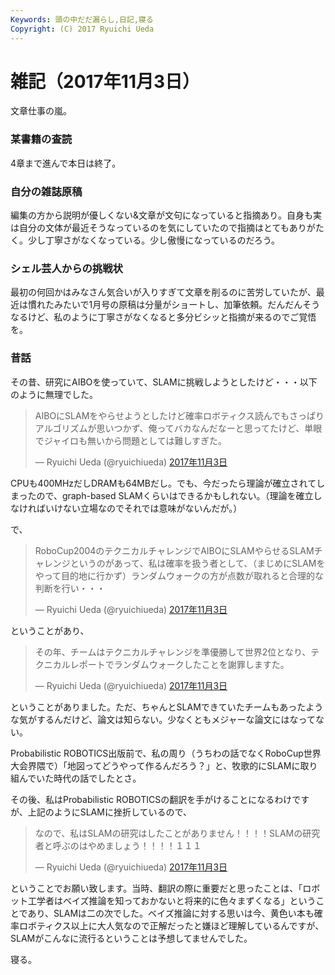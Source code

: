 ```yaml
---
Keywords: 頭の中だだ漏らし,日記,寝る
Copyright: (C) 2017 Ryuichi Ueda
---
```


# 雑記（2017年11月3日）

文章仕事の嵐。

### 某書籍の査読

4章まで進んで本日は終了。

### 自分の雑誌原稿

編集の方から説明が優しくない&文章が文句になっていると指摘あり。自身も実は自分の文体が最近そうなっているのを気にしていたので指摘はとてもありがたく。少し丁寧さがなくなっている。少し傲慢になっているのだろう。

### シェル芸人からの挑戦状

最初の何回かはみなさん気合いが入りすぎて文章を削るのに苦労していたが、最近は慣れたみたいで1月号の原稿は分量がショートし、加筆依頼。だんだんそうなるけど、私のように丁寧さがなくなると多分ビシッと指摘が来るのでご覚悟を。

### 昔話

その昔、研究にAIBOを使っていて、SLAMに挑戦しようとしたけど・・・以下のように無理でした。

<blockquote class="twitter-tweet" data-lang="ja"><p lang="ja" dir="ltr">AIBOにSLAMをやらせようとしたけど確率ロボティクス読んでもさっぱりアルゴリズムが思いつかず、俺ってバカなんだなーと思ってたけど、単眼でジャイロも無いから問題としては難しすぎた。</p>&mdash; Ryuichi Ueda (@ryuichiueda) <a href="https://twitter.com/ryuichiueda/status/926327169688551424?ref_src=twsrc%5Etfw">2017年11月3日</a></blockquote>
<script async src="https://platform.twitter.com/widgets.js" charset="utf-8"></script>

CPUも400MHzだしDRAMも64MBだし。でも、今だったら理論が確立されてしまったので、graph-based SLAMくらいはできるかもしれない。（理論を確立しなければいけない立場なのでそれでは意味がないんだが。）

で、

<blockquote class="twitter-tweet" data-lang="ja"><p lang="ja" dir="ltr">RoboCup2004のテクニカルチャレンジでAIBOにSLAMやらせるSLAMチャレンジというのがあって、私は確率を扱う者として、（まじめにSLAMをやって目的地に行かず）ランダムウォークの方が点数が取れると合理的な判断を行い・・・</p>&mdash; Ryuichi Ueda (@ryuichiueda) <a href="https://twitter.com/ryuichiueda/status/926328055957565443?ref_src=twsrc%5Etfw">2017年11月3日</a></blockquote>
<script async src="https://platform.twitter.com/widgets.js" charset="utf-8"></script>

ということがあり、

<blockquote class="twitter-tweet" data-lang="ja"><p lang="ja" dir="ltr">その年、チームはテクニカルチャレンジを準優勝して世界2位となり、テクニカルレポートでランダムウォークしたことを謝罪しますた。</p>&mdash; Ryuichi Ueda (@ryuichiueda) <a href="https://twitter.com/ryuichiueda/status/926328267665063936?ref_src=twsrc%5Etfw">2017年11月3日</a></blockquote>
<script async src="https://platform.twitter.com/widgets.js" charset="utf-8"></script>

ということがありました。ただ、ちゃんとSLAMできていたチームもあったような気がするんだけど、論文は知らない。少なくともメジャーな論文にはなってない。

Probabilistic ROBOTICS出版前で、私の周り（うちわの話でなくRoboCup世界大会界隈で）「地図ってどうやって作るんだろう？」と、牧歌的にSLAMに取り組んでいた時代の話でしたとさ。

その後、私はProbabilistic ROBOTICSの翻訳を手がけることになるわけですが、上記のようにSLAMに挫折しているので、


<blockquote class="twitter-tweet" data-lang="ja"><p lang="ja" dir="ltr">なので、私はSLAMの研究はしたことがありません！！！！SLAMの研究者と呼ぶのはやめましょう！！！！１１１</p>&mdash; Ryuichi Ueda (@ryuichiueda) <a href="https://twitter.com/ryuichiueda/status/926327522224046080?ref_src=twsrc%5Etfw">2017年11月3日</a></blockquote>
<script async src="https://platform.twitter.com/widgets.js" charset="utf-8"></script>

ということでお願い致します。当時、翻訳の際に重要だと思ったことは、「ロボット工学者はベイズ推論を知っておかないと将来的に色々まずくなる」ということであり、SLAMは二の次でした。ベイズ推論に対する思いは今、黄色い本も確率ロボティクス以上に大人気なので正解だったと嫌ほど理解しているんですが、SLAMがこんなに流行るということは予想してませんでした。


寝る。

